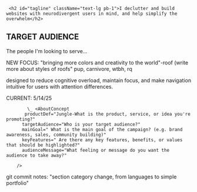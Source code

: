      <h2 id="tagline" className="text-lg pb-1">I declutter and build websites with neurodivergent users in mind, and help simplify the overwhelm</h2>

<!-- V -->
<!-- V -->
<!-- V -->
<!-- V -->
<!-- V -->
<!-- V -->
<!-- TODO: 7/23/25- FILL OUT CONTENT FIRST -->

   <!-- *ABOUT LC -->

<!--  -->
<section class="py-3 pl-1" id="TARGET AUDIENCE">
<h2>TARGET AUDIENCE</h2>
<p>The people I'm looking to serve...</p>
<p class="bg-">
 
</p>
</section>
<!--  -->
   <!-- *MAIN GOALS -->
<MainGoals />
   <!-- *KEY FEATURES -->
   <p>NEW FOCUS: "bringing more colors and creativity to the world"-roof (write more about styles of roofs" pup, carnivore, wtbh, rq</p>
   <p>designed to reduce cognitive overload, maintain focus, and make navigation intuitive for users with attention differences.</p>
<KeyFeatures />
   <!-- * ABOUT LC -->
   <!-- * GALLERY -->
 <WebsitesGrid />
<!-- TODO: 7/23: ^-->
<!-- ^ -->
<!-- ^ -->
<!-- ^ -->
<!-- ^ -->
<!-- ^ -->
<!-- ^ -->

CURRENT: 5/14/25

            \_ <AboutConcept
           productDef="Jungle-What is the product, service, or idea you're promoting?"
          targetAudience="Who is your target audience?"
          mainGoal=" What is the main goal of the campaign? (e.g. brand awareness, sales, community building)"
          keyFeatures=" Are there any key features, benefits, or values that should be highlighted?"
          audienceMessage="What feeling or message do you want the audience to take away?"

        />

<!--! 4/30/25- undecided about sections, seperate into section numbers -->

 <!-- I weave creativity into practical code. During the last few years, I've learned how to program web sites using
        javascript and javascript frameworks. I've utilized resources such as: youtube
        developer tutorials, Freecodecamp, The Odin Project and Geeks for Geeks.
        These are the websites that have been used to not only learn javascript,
        but to bring my passion projects to life.  

       -Background: Include details about your
        background, such as where you're from, educational history, or career
        path. For the past few years, I've dedicated myself to my website
        projects. Work w/ me- using headless /JS/ cms pushing the bounderies of
        design. Services- using WP and custom PHP themes -->

<!-- todo Introduction: Start with your name and a brief overview of who you are. Mention your profession or primary identity (e.g., student, artist, entrepreneur). -->

git commit notes:
"section category change, from languages to simple portfolio"
